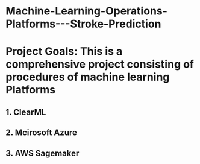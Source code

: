 # Machine-Learning-Operations-Platforms---Stroke-Prediction
# Project Goals: This is a comprehensive project consisting of procedures of machine learning Platforms

## 1. ClearML
## 2. Mcirosoft Azure
## 3. AWS Sagemaker
